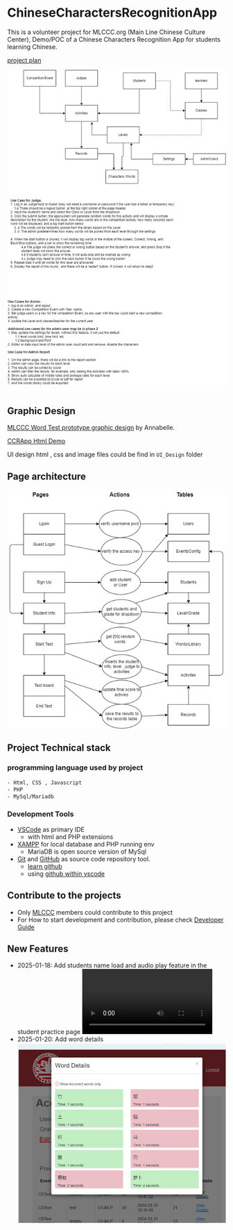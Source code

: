 # ChineseCharactersRecognitionApp
This is  a volunteer project for MLCCC.org (Main Line Chinese Culture Center), Demo/POC of a Chinese Characters Recognition App for students learning Chinese.

[project plan](./doc/ProjectPlan.md)

![](./doc/CharacterRecognitionAppDesign.drawio.png)

## Graphic Design

[MLCCC Word Test prototype graphic design](https://xd.adobe.com/view/a2d9ae3f-716f-4af7-accb-02deac8f8764-f78a/) by Annabelle.

[CCRApp Html Demo](https://stoneskin.github.io/Demo/CCRApp/login.html)

UI design html , css and image files could be find in `UI_Design` folder

## Page architecture

![](./doc/architectureDesign.drawio.png)


## Project Technical stack

### programming language used by project

    - Html, CSS , Javascript 
    - PHP
    - MySql/Mariadb

### Development Tools

- [VSCode](https://code.visualstudio.com)    as primary IDE
    - with html and PHP extensions      
- [XAMPP](https://www.apachefriends.org/) for local database and PHP running env 
    -   MariaDB is open source version of MySql
- [Git](https://git-scm.com/)  and [GitHub](https://github.com/) as source code repository tool. 
    - [learn github](https://stoneskin.github.io/Tools/Git.01-LearnToUseGitForVersionControl.html) 
    - using [github within vscode](https://stoneskin.github.io/python/4_Github/4.1_GithubAndVSCode.html)


## Contribute to the projects

- Only [MLCCC](https://mlccc.org/)  members could contribute to this project
- For How to start development and contribution, please check [Developer Guide](./doc/developer_guideline.md)

## New Features
- 2025-01-18: Add students name load and audio play feature in the student practice page
![Demo Video](./doc/demo/CCR_Demo_newfeature_20250118/CCR_DEMO_0118.mp4)
- 2025-01-20: Add word details
![](./doc/demo/WordDetails.png)

